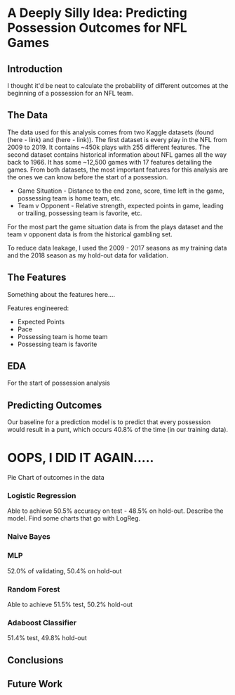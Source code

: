 # A Deeply Silly Idea: Predicting Possession Outcomes for NFL Games

## Introduction

I thought it'd be neat to calculate the probability of different outcomes at the beginning of a possession for an NFL team.

## The Data

The data used for this analysis comes from two Kaggle datasets (found (here - link) and (here - link)). The first dataset is every play in the NFL from 2009 to 2019. It contains ~450k plays with 255 different features. The second dataset contains historical information about NFL games all the way back to 1966. It has some ~12,500 games with 17 features detailing the games. From both datasets, the most important features for this analysis are the ones we can know before the start of a possession.

- Game Situation - Distance to the end zone, score, time left in the game, possessing team is home team, etc.
- Team v Opponent - Relative strength, expected points in game, leading or trailing, possessing team is favorite, etc.

For the most part the game situation data is from the plays dataset and the team v opponent data is from the historical gambling set.

To reduce data leakage, I used the 2009 - 2017 seasons as my training data and the 2018 season as my hold-out data for validation.

## The Features

Something about the features here....

Features engineered:
- Expected Points
- Pace
- Possessing team is home team
- Possessing team is favorite

## EDA

For the start of possession analysis

## Predicting Outcomes

Our baseline for a prediction model is to predict that every possession would result in a punt, which occurs 40.8% of the time (in our training data).

# OOPS, I DID IT AGAIN.....
Pie Chart of outcomes in the data

### Logistic Regression

Able to achieve 50.5% accuracy on test - 48.5% on hold-out. Describe the model. Find some charts that go with LogReg.

### Naive Bayes

### MLP

52.0% of validating, 50.4% on hold-out

### Random Forest 

Able to achieve 51.5% test, 50.2% hold-out

### Adaboost Classifier

51.4% test, 49.8% hold-out

## Conclusions

## Future Work